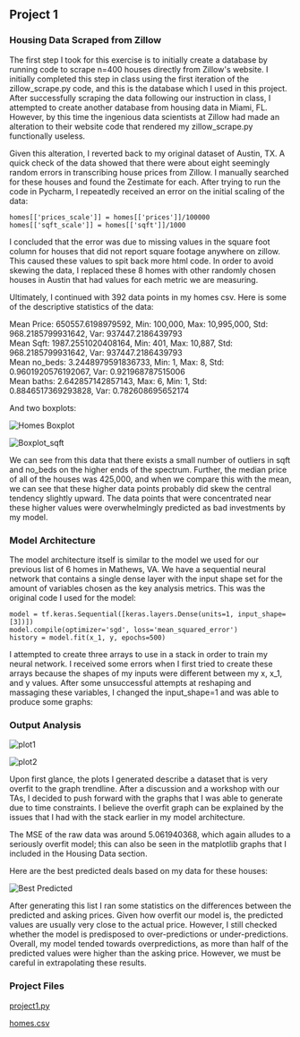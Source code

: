 ## Project 1

### **Housing Data Scraped from Zillow**


The first step I took for this exercise is to initially create 
a database by running code to scrape n=400 houses directly from Zillow's website. I initially
completed this step in class using the first iteration of the zillow_scrape.py code, and this is the 
database which I used in this project. After successfully scraping the data following our instruction
in class, I attempted to create another database from housing data in Miami, FL. However, by this time
the ingenious data scientists at Zillow had made an alteration to their website code that rendered 
my zillow_scrape.py functionally useless.  

Given this alteration, I reverted back to my original dataset of Austin, TX. 
A quick check of the data showed that there were about eight seemingly random errors in transcribing house prices 
from Zillow. I manually searched for these houses and found the Zestimate for each. After trying to run the code 
in Pycharm, I repeatedly received an error on the initial scaling of the data:

```
homes[['prices_scale']] = homes[['prices']]/100000 
homes[['sqft_scale']] = homes[['sqft']]/1000 
```

I concluded that the error was due to missing values in the square foot column for houses that did not report 
square footage anywhere on zillow. This caused these values to spit back more html code. In order to avoid skewing the
data, I replaced these 8 homes with other randomly chosen houses in Austin that had values for each metric we are measuring. 

Ultimately, I continued with 392 data points in my homes csv. Here is some of the descriptive statistics of the data:

Mean Price: 650557.6198979592, Min: 100,000, Max: 10,995,000, Std: 968.2185799931642,  Var: 937447.2186439793  
Mean Sqft: 1987.2551020408164, Min: 401, Max: 10,887, Std: 968.2185799931642,  Var: 937447.2186439793  
Mean no_beds: 3.2448979591836733, Min: 1, Max: 8, Std: 0.9601920576192067,  Var: 0.921968787515006  
Mean baths: 2.642857142857143, Max: 6, Min: 1, Std: 0.8846517369293828,  Var: 0.782608695652174  

And two boxplots:

![Homes Boxplot](/DATA310/data1.JPG)

![Boxplot_sqft](/DATA310/data2.JPG)

We can see from this data that there exists a small number of outliers in sqft and no_beds on the higher ends of the
spectrum. Further, the median price of all of the houses was 425,000, and when we compare this with the mean, we can see that 
these higher data points probably did skew the central tendency slightly upward. The data points that were concentrated near these higher 
values were overwhelmingly predicted as bad investments by my model. 

### **Model Architecture**

The model architecture itself is similar to the model we used for our previous list of 6 homes in Mathews, VA. We have a 
sequential neural network that contains a single dense layer with the input shape set for the amount of variables chosen
as the key analysis metrics. This was the original code I used for the model:

```
model = tf.keras.Sequential([keras.layers.Dense(units=1, input_shape=[3])])
model.compile(optimizer='sgd', loss='mean_squared_error')
history = model.fit(x_1, y, epochs=500)
```

I attempted to create three arrays to use in a stack in order to train my neural network. I received some errors when I first 
tried to create these arrays because the shapes of my inputs were different between my x, x_1, and y values. After some unsuccessful
attempts at reshaping and massaging these variables, I changed the input_shape=1 and was able to produce some graphs:

### **Output Analysis**

![plot1](/DATA310/plot1.JPG)

![plot2](/DATA310/plot2.JPG)

Upon first glance, the plots I generated describe a dataset that is very overfit to the graph trendline. After a discussion 
and a workshop with our TAs, I decided to push forward with the graphs that I was able to generate due to time constraints. 
I believe the overfit graph can be explained by the issues that I had with the stack earlier in my model architecture. 

The MSE of the raw data was around 5.061940368, which again alludes to a seriously overfit model; this can also be seen in
the matplotlib graphs that I included in the Housing Data section. 

Here are the best predicted deals based on my data for these houses:

![Best Predicted](/DATA310/best_pred.JPG)

After generating this list I ran some statistics on the differences between the predicted and asking prices. Given how
overfit our model is, the predicted values are usually very close to the actual price. However, I still checked whether the
model is predisposed to over-predictions or under-predictions. Overall, my model tended towards overpredictions, as more than half
of the predicted values were higher than the asking price. However, we must be careful in extrapolating these results.

### **Project Files**

<a id="raw-url" href="https://raw.githubusercontent.com/antoniomarra8/DATA310/main/project1.py">project1.py</a>

<a id="raw-url" href="https://raw.githubusercontent.com/antoniomarra8/DATA310/main/homes.csv">homes.csv</a>
